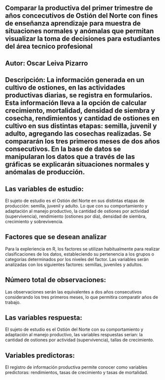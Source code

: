 ## Comparar la productiva del primer trimestre de años concecutivos de Ostión del Norte con fines de enseñanza aprendizaje para muestra de situaciones normales y anómalas que permitan visualizar la toma de decisiones para estudiantes del área tecnico profesional   

## Autor: Oscar Leiva Pizarro

## Descripción: La información generada en un cultivo de ostiones, en las actividades productivas diarias, se registra en formularios. Esta información lleva a la opción de calcular crecimiento, mortalidad, densidad de siembra y cosecha, rendimientos y cantidad de ostiones en cultivo en sus distintas etapas: semilla, juvenil y adulto, agregando las cosechas realizadas. Se compararán los tres primeros meses de dos años consecutivos. En la base de datos se manipularan los datos que a través de las gráficas se explicarán situaciones normales y anómalas de producción. 
## Las variables de estudio:
El sujeto de estudio es el Ostión del Norte en sus distintas etapas de producción: semilla, juvenil y adulto. Lo que con su comportamiento y adaptación al manejo productivo, la cantidad de ostiones por actividad (supervivencia), rendimiento (ostiones por día), densidad de siembra, crecimiento y sobrevivencia.
## Factores que se desean analizar
Para la expleriencia en R, los factores se utilizan habitualmente para realizar clasificaciones de los datos, estableciendo su pertenencia a los grupos o categorías determinados por los niveles del factor. Las variables serán analizadas con los siguientes factores: semillas, juveniles y adultos.
## Número total de observaciones:
Las observaciones serán las equivalentes a dos años consecutivos considerando los tres primeros meses, lo que permitira comparatir años de trabajo.
## Las variables respuesta:
El sujeto de estudio es el Ostión del Norte con su comportamiento y adaptación al manejo productivo, las variables respuestas serian: la cantidad de ostiones por actividad (supervivencia), tallas de crecimiento.
## Variables predictoras:
El registro de información productiva permite conocer como variables predictoras: rendimientos, tasas de crecimiento y tasas de mortalidad.
